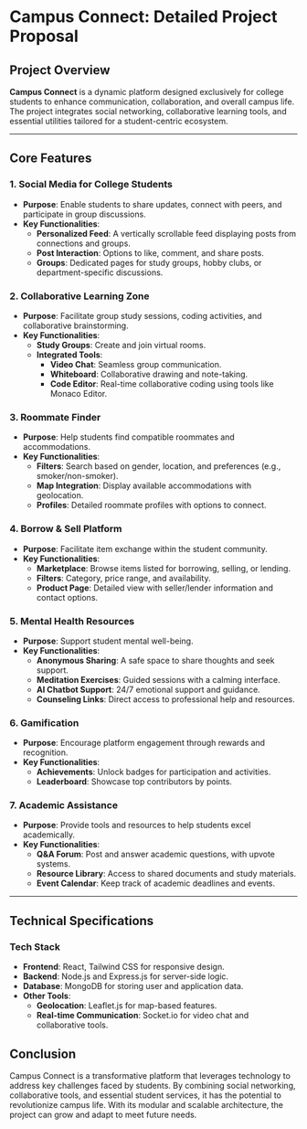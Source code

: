 # Campus Connect: Detailed Project Proposal

## **Project Overview**
**Campus Connect** is a dynamic platform designed exclusively for college students to enhance communication, collaboration, and overall campus life. The project integrates social networking, collaborative learning tools, and essential utilities tailored for a student-centric ecosystem.

---

## **Core Features**

### **1. Social Media for College Students**
- **Purpose**: Enable students to share updates, connect with peers, and participate in group discussions.
- **Key Functionalities**:
  - **Personalized Feed**: A vertically scrollable feed displaying posts from connections and groups.
  - **Post Interaction**: Options to like, comment, and share posts.
  - **Groups**: Dedicated pages for study groups, hobby clubs, or department-specific discussions.

### **2. Collaborative Learning Zone**
- **Purpose**: Facilitate group study sessions, coding activities, and collaborative brainstorming.
- **Key Functionalities**:
  - **Study Groups**: Create and join virtual rooms.
  - **Integrated Tools**:
    - **Video Chat**: Seamless group communication.
    - **Whiteboard**: Collaborative drawing and note-taking.
    - **Code Editor**: Real-time collaborative coding using tools like Monaco Editor.

### **3. Roommate Finder**
- **Purpose**: Help students find compatible roommates and accommodations.
- **Key Functionalities**:
  - **Filters**: Search based on gender, location, and preferences (e.g., smoker/non-smoker).
  - **Map Integration**: Display available accommodations with geolocation.
  - **Profiles**: Detailed roommate profiles with options to connect.

### **4. Borrow & Sell Platform**
- **Purpose**: Facilitate item exchange within the student community.
- **Key Functionalities**:
  - **Marketplace**: Browse items listed for borrowing, selling, or lending.
  - **Filters**: Category, price range, and availability.
  - **Product Page**: Detailed view with seller/lender information and contact options.

### **5. Mental Health Resources**
- **Purpose**: Support student mental well-being.
- **Key Functionalities**:
  - **Anonymous Sharing**: A safe space to share thoughts and seek support.
  - **Meditation Exercises**: Guided sessions with a calming interface.
  - **AI Chatbot Support**: 24/7 emotional support and guidance.
  - **Counseling Links**: Direct access to professional help and resources.

### **6. Gamification**
- **Purpose**: Encourage platform engagement through rewards and recognition.
- **Key Functionalities**:
  - **Achievements**: Unlock badges for participation and activities.
  - **Leaderboard**: Showcase top contributors by points.

### **7. Academic Assistance**
- **Purpose**: Provide tools and resources to help students excel academically.
- **Key Functionalities**:
  - **Q&A Forum**: Post and answer academic questions, with upvote systems.
  - **Resource Library**: Access to shared documents and study materials.
  - **Event Calendar**: Keep track of academic deadlines and events.

---

## **Technical Specifications**

### **Tech Stack**
- **Frontend**: React, Tailwind CSS for responsive design.
- **Backend**: Node.js and Express.js for server-side logic.
- **Database**: MongoDB for storing user and application data.
- **Other Tools**:
  - **Geolocation**: Leaflet.js for map-based features.
  - **Real-time Communication**: Socket.io for video chat and collaborative tools.

## **Conclusion**
Campus Connect is a transformative platform that leverages technology to address key challenges faced by students. By combining social networking, collaborative tools, and essential student services, it has the potential to revolutionize campus life. With its modular and scalable architecture, the project can grow and adapt to meet future needs.

